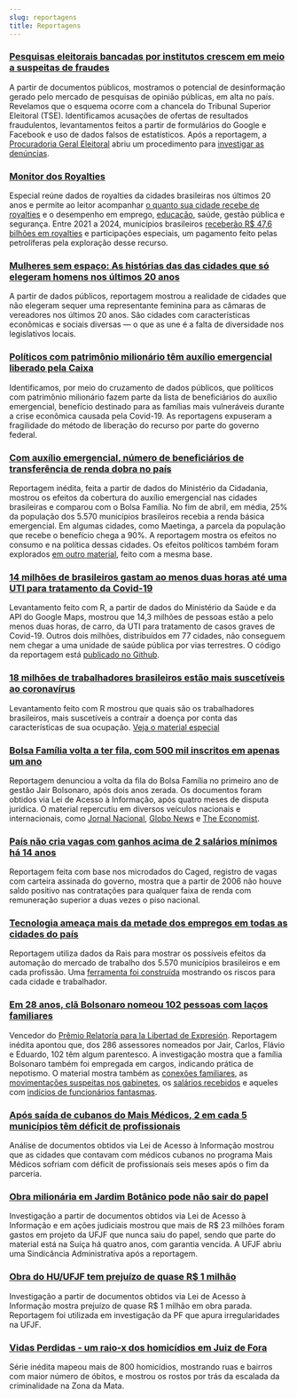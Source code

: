 ```yaml
---
slug: reportagens
title: Reportagens
---
```


### [**Pesquisas eleitorais bancadas por institutos crescem em meio a suspeitas de fraudes**](https://oglobo.globo.com/brasil/eleicoes-2020/pesquisas-eleitorais-bancadas-por-institutos-crescem-em-meio-suspeitas-de-fraudes-conheca-as-historias-24719935)  
A partir de documentos públicos, mostramos o potencial de desinformação gerado pelo mercado de pesquisas de opinião públicas, em alta no país. Revelamos que o esquema ocorre com a chancela do Tribunal Superior Eleitoral (TSE). Identificamos acusações de ofertas de resultados fraudulentos, levantamentos feitos a partir de formulários do Google e Facebook e uso de dados falsos de estatísticos. Após a reportagem, a [Procuradoria Geral Eleitoral](https://oglobo.globo.com/brasil/eleicoes-2020/mp-eleitoral-vai-apurar-indicios-de-fraudes-em-pesquisas-eleitorais-bancadas-por-institutos-24727419) abriu um procedimento para [investigar as denúncias](https://oglobo.globo.com/brasil/eleicoes-2020/mp-de-goias-faz-operacao-contra-empresa-suspeita-de-produzir-divulgar-pesquisas-fraudulentas-24730304).

### [**Monitor dos Royalties**](https://infograficos.oglobo.globo.com/brasil/monitor-royalties.html)
Especial reúne dados de royalties da cidades brasileiras nos últimos 20 anos e permite ao leitor acompanhar [o quanto sua cidade recebe de royalties](https://oglobo.globo.com/economia/campeas-de-royalties-cidades-tem-ultima-chance-de-construir-futuro-com-dinheiro-do-petroleo-24674788) e o desempenho em emprego, [educação](https://oglobo.globo.com/economia/cidades-do-petroleo-enfrentam-desafio-da-expansao-desordenada-24676497), saúde, gestão pública e segurança. Entre 2021 a 2024, municípios brasileiros [receberão R$ 47,6 bilhões em royalties](https://oglobo.globo.com/economia/rio-vai-ampliar-dependencia-do-petroleo-royalties-chegarao-25-da-receita-1-24676521) e participações especiais, um pagamento feito pelas petrolíferas pela exploração desse recurso. 

### [**Mulheres sem espaço: As histórias das das cidades que só elegeram homens nos últimos 20 anos**](https://oglobo.globo.com/brasil/celina/mulheres-sem-espaco-na-politica-conheca-as-cidades-que-so-elegem-homens-24687569)  
A partir de dados públicos, reportagem mostrou a realidade de cidades que não elegeram sequer uma representante feminina para as câmaras de vereadores nos últimos 20 anos. São cidades com características econômicas e sociais diversas — o que as une é a falta de diversidade nos legislativos locais.

### [**Políticos com patrimônio milionário têm auxílio emergencial liberado pela Caixa**](https://oglobo.globo.com/economia/politicos-com-patrimonio-milionario-tem-auxilio-emergencial-liberado-pela-caixa-24504650)  
Identificamos, por meio do cruzamento de dados públicos, que políticos com patrimônio milionário fazem parte da lista de beneficiários do auxílio emergencial, benefício destinado para as famílias mais vulneráveis durante a crise econômica causada pela Covid-19. As reportagens expuseram a fragilidade do método de liberação do recurso por parte do governo federal. 

### [**Com auxílio emergencial, número de beneficiários de transferência de renda dobra no país**](https://oglobo.globo.com/economia/com-auxilio-emergencial-numero-de-beneficiarios-de-transferencia-de-renda-dobra-no-pais-24475483)  
Reportagem inédita, feita a partir de dados do Ministério da Cidadania, mostrou os efeitos da cobertura do auxílio emergencial nas cidades brasileiras e comparou com o Bolsa Família. No fim de abril, em média, 25% da população dos 5.570 municípios brasileiros recebia a renda básica emergencial. Em algumas cidades, como Maetinga, a parcela da população que recebe o benefício chega a 90%. A reportagem mostra os efeitos no consumo e na política dessas cidades. Os efeitos políticos também foram explorados [em outro material](https://oglobo.globo.com/brasil/nas-cidades-onde-auxilio-emergencial-tem-mais-impacto-presidente-teve-menos-votos-em-2018-24502846), feito com a mesma base.

### [**14 milhões de brasileiros gastam ao menos duas horas até uma UTI para tratamento da Covid-19**](https://oglobo.globo.com/sociedade/mais-de-14-milhoes-de-brasileiros-gastam-ao-menos-duas-horas-ate-uma-uti-para-tratamento-da-covid-19-24442488)  
Levantamento feito com R, a partir de dados do Ministério da Saúde e da API do Google Maps, mostrou que 14,3 milhões de pessoas estão a pelo menos duas horas, de carro, da UTI para tratamento de casos graves de Covid-19. Outros dois milhões, distribuídos em 77 cidades, não conseguem nem chegar a uma unidade de saúde pública por vias terrestres. O código da reportagem está [publicado no Github](https://github.com/pedrocapetti/distancia_uti).

### [**18 milhões de trabalhadores brasileiros estão mais suscetíveis ao coronavírus**](https://oglobo.globo.com/sociedade/coronavirus/estudo-identifica-os-18-milhoes-de-trabalhadores-brasileiros-mais-suscetiveis-ao-coronavirus-24351508)  
Levantamento feito com R mostrou que quais são os trabalhadores brasileiros, mais suscetíveis a contrair a doença por conta das características de sua ocupação. [Veja o material especial](https://infograficos.oglobo.globo.com/sociedade/coronavirus-profissoes-risco-consulta.html)

### [**Bolsa Família volta a ter fila, com 500 mil inscritos em apenas um ano**](https://oglobo.globo.com/economia/bolsa-familia-volta-ter-fila-com-500-mil-inscritos-em-apenas-um-ano-24212714)  
Reportagem denunciou a volta da fila do Bolsa Família no primeiro ano de gestão Jair Bolsonaro, após dois anos zerada. Os documentos foram obtidos via Lei de Acesso à Informação, após quatro meses de disputa jurídica. O material repercutiu em diversos veículos nacionais e internacionais, como [Jornal Nacional](https://g1.globo.com/jornal-nacional/noticia/2020/01/27/fila-para-obter-o-bolsa-familia-ja-chega-a-quase-500-mil-pessoas.ghtml), [Globo News](http://g1.globo.com/globo-news/videos/v/fila-para-obter-beneficio-do-bolsa-familia-chega-a-quase-500-mil-pessoas-entenda/8271292/) e [The Economist](https://www.economist.com/the-americas/2020/01/30/bolsa-familia-brazils-admired-anti-poverty-programme-is-flailing).

### [**País não cria vagas com ganhos acima de 2 salários mínimos há 14 anos**](https://oglobo.globo.com/economia/pais-nao-cria-vagas-com-ganhos-acima-de-2-salarios-minimos-ha-14-anos-24211895)  
Reportagem feita com base nos microdados do Caged, registro de vagas com carteira assinada do governo, mostra que a partir de 2006 não houve saldo positivo nas contratações para qualquer faixa de renda com remuneração superior a duas vezes o piso nacional.

### [**Tecnologia ameaça mais da metade dos empregos em todas as cidades do país**](https://oglobo.globo.com/economia/tecnologia-ameaca-mais-da-metade-dos-empregos-em-todas-as-cidades-do-pais-24125076)  
Reportagem utiliza dados da Rais para mostrar os possíveis efeitos da automação do mercado de trabalho dos 5.570 municípios brasileiros e em cada profissão. Uma [ferramenta foi construída](https://infograficos.oglobo.globo.com/economia/automacao-municipio-profissao.html) mostrando os riscos para cada cidade e trabalhador.

### [**Em 28 anos, clã Bolsonaro nomeou 102 pessoas com laços familiares**](https://oglobo.globo.com/brasil/em-28-anos-cla-bolsonaro-nomeou-102-pessoas-com-lacos-familiares-23837445)  
Vencedor do [Prêmio Relatoría para la Libertad de Expresión](https://oglobo.globo.com/brasil/o-globo-revista-epoca-vencem-premio-rele-2019-24073394). Reportagem inédita apontou que, dos 286 assessores nomeados por Jair, Carlos, Flávio e Eduardo, 102 têm algum parentesco. A investigação mostra que a família Bolsonaro também foi empregada em cargos, indicando prática de nepotismo. O material mostra também as [conexões familiares](https://infograficos.oglobo.globo.com/brasil/os-lacos-familiares-do-cla-bolsonaro.html), as [movimentações suspeitas nos gabinetes](https://epoca.globo.com/brasil/salarios-de-assessores-da-familia-bolsonaro-oscilavam-com-frequencia-23867309), os [salários recebidos](https://epoca.globo.com/brasil/integrantes-das-32-familias-que-assessoram-clabolsonaro-receberam-65-milhoes-desde-1991-23864535) e aqueles com [indícios de funcionários fantasmas](https://oglobo.globo.com/brasil/dos-286-funcionarios-do-cla-bolsonaro-13-tem-indicios-de-que-nao-trabalhavam-23854658).

### [**Após saída de cubanos do Mais Médicos, 2 em cada 5 municípios têm déficit de profissionais**](https://oglobo.globo.com/brasil/mais-medicos-apos-saida-de-cubanos-42-das-cidades-tem-vagas-abertas-23694511)  
Análise de documentos obtidos via Lei de Acesso à Informação mostrou que as cidades que contavam com médicos cubanos no programa Mais Médicos sofriam com déficit de profissionais seis meses após o fim da parceria.

### [**Obra milionária em Jardim Botânico pode não sair do papel**](https://tribunademinas.com.br/noticias/cidade/29-07-2018/obra-milionaria-em-jardim-botanico-pode-nao-sair-do-papel.html)  
Investigação a partir de documentos obtidos via Lei de Acesso à Informação e em ações judiciais mostrou que mais de R$ 23 milhões foram gastos em projeto da UFJF que nunca saiu do papel, sendo que parte do material está na Suíça há quatro anos, com garantia vencida. A UFJF abriu uma Sindicância Administrativa após a reportagem.

### [**Obra do HU/UFJF tem prejuízo de quase R$ 1 milhão**](https://tribunademinas.com.br/noticias/cidade/23-02-2018/obra-do-huufjf-tem-prejuizo-de-quase-r-1-milhao.html)    
Investigação a partir de documentos obtidos via Lei de Acesso à Informação mostra prejuízo de quase R$ 1 milhão em obra parada. Reportagem foi utilizada em investigação da PF que apura irregularidades na UFJF.

### [**Vidas Perdidas - um raio-x dos homicídios em Juiz de Fora**](https://tribunademinas.com.br/noticias/cidade/14-01-2018/violencia-se-descortina-nas-801-vidas-perdidas-em-seis-anos.html)     
Série inédita mapeou mais de 800 homicídios, mostrando ruas e bairros com maior número de óbitos, e mostrou os rostos por trás da escalada da criminalidade na Zona da Mata.
